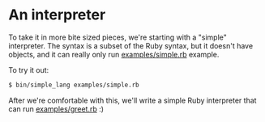 An interpreter
==============

To take it in more bite sized pieces, we're starting with a "simple" interpreter.
The syntax is a subset of the Ruby syntax, but it doesn't have objects,
and it can really only run [examples/simple.rb](examples/simple.rb) example.

To try it out:

```sh
$ bin/simple_lang examples/simple.rb
```

After we're comfortable with this, we'll write a simple Ruby interpreter
that can run [examples/greet.rb](examples/greet.rb) :)
